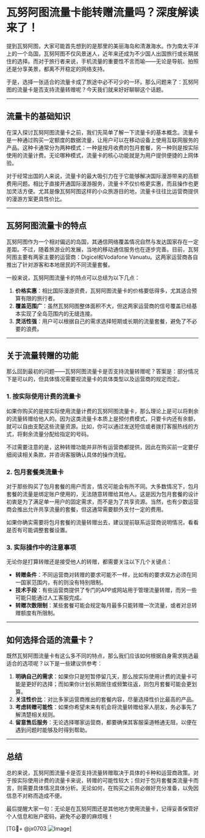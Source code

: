 # 瓦努阿图流量卡能转赠流量吗？深度解读来了！

提到瓦努阿图，大家可能首先想到的是那里的美丽海岛和清澈海水。作为南太平洋上的一个岛国，瓦努阿图不仅风景迷人，近年来还成为不少国人出国旅行或长期居住的选择。而对于旅行者来说，手机流量的重要性不言而喻——无论是导航、拍照还是分享美景，都离不开稳定的网络支持。

于是，选择一张适合的流量卡成了旅途中必不可少的一环。那么问题来了：瓦努阿图的流量卡是否支持流量转赠呢？今天我们就来好好聊聊这个话题。

---

## 流量卡的基础知识

在深入探讨瓦努阿图流量卡之前，我们先简单了解一下流量卡的基本概念。流量卡是一种通过购买一定额度的数据流量，让用户可以在移动设备上使用互联网服务的产品。这种卡通常分为两种模式：一种是按月收费的包月套餐，另一种则是按实际使用的流量计费。无论哪种模式，流量卡的核心功能就是为用户提供便捷的上网体验。

对于经常出国的人来说，流量卡的最大吸引力在于它能够解决国际漫游带来的高额费用问题。相比于直接开通国际漫游服务，流量卡不仅价格更实惠，而且操作也更加灵活方便。尤其是像瓦努阿图这样的小众旅游目的地，流量卡往往比运营商提供的漫游方案更具性价比。

---

## 瓦努阿图流量卡的特点

瓦努阿图作为一个相对偏远的岛国，其通信网络覆盖情况自然与发达国家存在一定差距。不过，随着旅游业的发展，当地的移动通信服务也在逐步完善。目前，瓦努阿图主要有两家主要的运营商：Digicel和Vodafone Vanuatu。这两家运营商各自推出了针对游客和本地居民的不同流量套餐。

一般来说，瓦努阿图流量卡的特点可以总结为以下几点：

1. **价格实惠**：相比国际漫游资费，瓦努阿图流量卡的价格要低得多，尤其适合预算有限的旅行者。
2. **覆盖范围广**：虽然瓦努阿图整体面积不大，但这两家运营商的信号覆盖已经基本实现了全岛范围内的无缝连接。
3. **灵活性强**：用户可以根据自己的需求选择短期或长期的流量套餐，避免了不必要的浪费。

---

## 关于流量转赠的功能

那么回到最初的问题——瓦努阿图流量卡是否支持流量转赠呢？答案是：部分情况下是可以的，但具体情况需要视流量卡的具体类型以及运营商的规定而定。

### 1. 按实际使用计费的流量卡
如果你购买的是按实际使用流量计费的瓦努阿图流量卡，那么理论上是可以将剩余的流量转赠给他人的。因为这类流量卡本质上是预付费模式，只要卡内还有余额，就可以自由支配这些流量资源。比如，你可以通过发送短信或者拨打客服热线的方式，将剩余流量分配给指定的号码。

不过需要注意的是，这种转赠功能并非所有运营商都提供，因此在购买前一定要仔细阅读相关条款，并咨询客服确认具体的操作流程。

### 2. 包月套餐类流量卡
对于那些购买了包月套餐的用户而言，情况可能会有所不同。大多数情况下，包月套餐的流量是绑定账户使用的，无法随意转赠给其他人。这是因为包月套餐的设计初衷是为了满足单一用户的固定需求，而不是为了共享资源。当然，也有少数运营商会推出允许共享流量的套餐，但这通常需要额外支付一定的费用。

如果你确实需要将包月套餐的流量转赠出去，建议提前联系运营商说明情况，看看是否有可能调整套餐设置。

### 3. 实际操作中的注意事项
无论你是打算转赠还是接受他人的转赠，都需要关注以下几个关键点：
- **转赠条件**：不同运营商对转赠的要求可能不一样，比如有的要求双方必须在同一国家范围内，有的则没有特别限制。
- **技术手段**：有些运营商提供了专门的APP或网站用于管理流量转赠，而另一些可能只能通过人工客服完成。
- **转赠次数限制**：某些套餐可能会规定每月最多只能转赠一次流量，或者对总转赠额度有所限制。

---

## 如何选择合适的流量卡？

既然瓦努阿图流量卡有这么多不同的特点，那么我们应该如何根据自身需求挑选最适合的选项呢？以下是一些建议供参考：

1. **明确自己的需求**：如果你只是短暂停留几天，那么按实际使用计费的流量卡可能是更好的选择；而如果你计划长期居住或频繁往返，则包月套餐可能会更划算。
2. **关注性价比**：对比多家运营商推出的套餐内容，尽量选择性价比最高的产品。
3. **考虑转赠可能性**：如果你希望未来有机会将流量转赠给家人朋友，务必事先了解清楚相关规则。
4. **留意售后服务**：无论选择哪家运营商，都要确保其客服渠道畅通无阻，以便在遇到问题时能够及时得到帮助。

---

## 总结

总的来说，瓦努阿图流量卡是否支持流量转赠取决于具体的卡种和运营商政策。对于按实际使用计费的流量卡来说，转赠的可能性较大；但对于包月套餐类流量卡而言，则需要具体情况具体分析。无论如何，在购买之前务必做好充分准备，以免因信息不对称而造成不便。

最后提醒大家一句：无论是在瓦努阿图还是其他地方使用流量卡，记得妥善保管好个人信息和账户密码，避免不必要的麻烦哦！

[TG💪+ @jx0703 ![Image](https://github.com/user-attachments/assets/dbca1d08-cadb-493c-b0ec-ad6f7a83f270)]